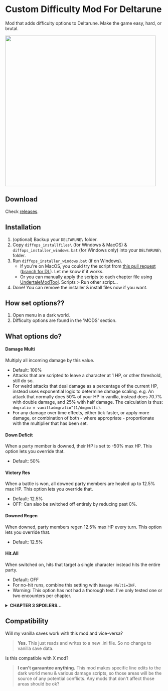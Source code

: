 # Custom Difficulty Mod For Deltarune
Mod that adds difficulty options to Deltarune. Make the game easy, hard, or brutal.

<img src="https://github.com/user-attachments/assets/9a01549b-1ce8-4e94-ad12-e4dc05a860d4" width="480" />

## Download
Check [releases](https://github.com/Emmehehe/CustomDifficultyModForDeltarune/releases).

## Installation
1. (optional) Backup your `DELTARUNE\` folder.
2. Copy `diffops_installfiles\` (for Windows & MacOS) & `diffops_installer_windows.bat` (for Windows only) into your `DELTARUNE\` folder.
3. Run `diffops_installer_windows.bat` (if on Windows).
   - If you're on MacOS, you could try the script from [this pull request](https://github.com/Emmehehe/CustomDifficultyModForDeltarune/pull/2) ([branch for DL](https://github.com/Emmehehe/CustomDifficultyModForDeltarune/tree/add-installer-for-macos)). Let me know if it works.
   - Or you can manually apply the scripts to each chapter file using [UndertaleModTool](https://github.com/UnderminersTeam/UndertaleModTool/releases). Scripts > Run other script...
4. Done! You can remove the installer & install files now if you want.

## How set options??
1. Open menu in a dark world.
2. Difficulty options are found in the 'MODS' section.

## What options do?
#### Damage Multi
Multiply all incoming damage by this value.
- Default: 100%
- Attacks that are scripted to leave a character at 1 HP, or other threshold, still do so.
- For weird attacks that deal damage as a percentage of the current HP, instead uses exponential logic to determine damage scaling. e.g. An attack that normally does 50% of your HP in vanilla, instead does 70.7% with double damage, and 25% with half damage. The calculation is thus: `dmgratio = vanilladmgratio^(1/dmgmulti)`.
- For any damage over time effects, either tick faster, or apply more damage, or combination of both - where appropriate - proportionate with the multiplier that has been set.

#### Down Deficit
When a party member is downed, their HP is set to -50% max HP. This option lets you override that. 
- Default: 50%

#### Victory Res
When a battle is won, all downed party members are healed up to 12.5% max HP. This option lets you override that.
- Default: 12.5%
- OFF: Can also be switched off entirely by reducing past 0%.

#### Downed Regen
When downed, party members regen 12.5% max HP every turn. This option lets you override that.
- Default: 12.5%

#### Hit.All
When switched on, hits that target a single character instead hits the entire party. 
- Default: OFF
- For no-hit runs, combine this setting with `Damage Multi=INF`.
- Warning: This option has not had a thorough test. I've only tested one or two encounters per chapter.

<details> 
  <summary><strong>CHAPTER 3 SPOILERS...</strong></summary>

  > #### Gameboard Dmg X
  > Multiplier for the damage in the chapter 3 game boards.
  > - Only shows up in the menu in chapter 3.
  > - Default: INHERIT
  > - INHERIT - Can be set to inherit from the 'Damage Multi' setting by reducing past 0%.
  > - Attacks that are scripted to leave a character at 1 HP, or other threshold, still do so.
</details>

## Compatibility
Will my vanilla saves work with this mod and vice-versa?
> **Yes.** This just reads and writes to a new .ini file. So no change to vanilla save data.

Is this compatible with X mod?
> **I can't garauntee anything.** This mod makes specific line edits to the dark world menu & various damage scripts, so those areas will be the source of any potential conflicts. Any mods that don't affect those areas should be ok?
